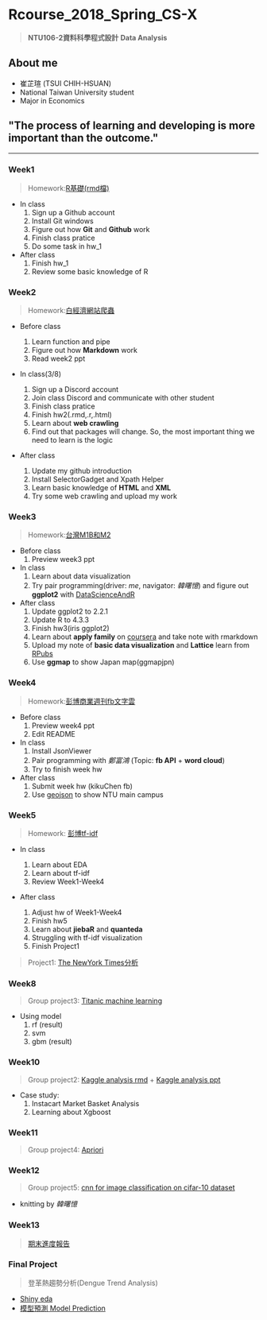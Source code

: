 # Rcourse_2018_Spring_CS-X 
> **NTU106-2資料科學程式設計**
> **Data Analysis**

## About me
* 崔芷瑄 (TSUI CHIH-HSUAN)
* National Taiwan University student
* Major in Economics

## "The process of learning and developing is more important than the outcome."
---
### Week1
> Homework:[R基礎(rmd檔)](https://github.com/viviantsui0514/Rcourses2018/blob/master/Week1/hw/R%E5%9F%BA%E7%A4%8E.Rmd)

* In class 
  1. Sign up a Github account
  2. Install Git windows
  3. Figure out how **Git** and **Github** work
  4. Finish class pratice
  5. Do some task in hw_1
* After class
  1. Finish hw_1
  2. Review some basic knowledge of R

### Week2
> Homework:[白經濟網站爬蟲](https://viviantsui0514.github.io/Rcourses2018/Week2/hw/%E7%99%BD%E7%B6%93%E6%BF%9F%E7%B6%B2%E7%AB%99%E7%88%AC%E8%9F%B2.html)

* Before class
  1. Learn function and pipe
  2. Figure out how **Markdown** work
  3. Read week2 ppt
  
* In class(3/8)
  1. Sign up a Discord account
  2. Join class Discord and communicate with other student
  3. Finish class pratice
  4. Finish hw2(.rmd,.r,.html)
  5. Learn about **web crawling**
  6. Find out that packages will change. So, the most important thing we need to learn is the logic

* After class
  1. Update my github introduction
  2. Install SelectorGadget and Xpath Helper
  3. Learn basic knowledge of **HTML** and **XML**
  4. Try some web crawling and upload my work
   
### Week3
> Homework:[台灣M1B和M2](https://viviantsui0514.github.io/Rcourses2018/Week3/hw/%E5%8F%B0%E7%81%A3M1B%E5%92%8CM2.html)

* Before class
  1. Preview week3 ppt
* In class
  1. Learn about data visualization
  2. Try pair programming(driver: *me*, navigator: *韓曙憶*) and figure out **ggplot2** with [DataScienceAndR](http://datascienceandr.org/note/03-RVisualization-03-ggplot2.html)
* After class
  1. Update ggplot2 to 2.2.1 
  2. Update R to 4.3.3
  3. Finish hw3(iris ggplot2)
  4. Learn about **apply family** on [coursera](https://www.coursera.org/learn/r-programming/home/welcome) and take note with rmarkdown
  5. Upload my note of **basic data visualization** and **Lattice** learn from [RPubs](https://rpubs.com/skydome20/R-Note4-Plotting_System)
  6. Use **ggmap** to show Japan map(ggmapjpn)
  
### Week4
> Homework:[彭博商業週刊fb文字雲](https://viviantsui0514.github.io/Rcourses2018/Week4/hw/%E5%BD%AD%E5%8D%9Afb.html)

* Before class
  1. Preview week4 ppt
  2. Edit README
* In class
  1. Install JsonViewer
  2. Pair programming with *鄭富鴻* (Topic: **fb API** + **word cloud**)
  3. Try to finish week hw
* After class
  1. Submit week hw (kikuChen fb)
  2. Use [geojson](http://geojson.io/#map=2/20.0/0.0) to show NTU main campus

### Week5
> Homework: [彭博tf-idf](https://viviantsui0514.github.io/Rcourses2018/Week5/hw/%E5%BD%AD%E5%8D%9Atf-idf.html)

 * In class
   1. Learn about EDA
   2. Learn about tf-idf
   2. Review Week1-Week4
   
 * After class
   1. Adjust hw of Week1-Week4
   2. Finish hw5
   3. Learn about **jiebaR** and **quanteda** 
   4. Struggling with tf-idf visualization
   5. Finish Project1
   
 > Project1: [The NewYork Times分析](https://viviantsui0514.github.io/Rcourses2018/Project1/The_NewYork_Times_%E5%88%86%E6%9E%90.html)
 
 ### Week8
 > Group project3: [Titanic machine learning](https://viviantsui0514.github.io/Rcourses2018/Project3/project3.html)
 
 * Using model
   1. rf (result)
   2. svm
   3. gbm (result)
 
 ### Week10
 > Group project2:  [Kaggle analysis rmd](https://viviantsui0514.github.io/Rcourses2018/Project2/Project2.html)
                   + [Kaggle analysis ppt](https://viviantsui0514.github.io/Rcourses2018/Project2/project2.ppt)
 * Case study: 
   1. Instacart Market Basket Analysis
   2. Learning about Xgboost
 
 
 ### Week11
 > Group project4:  [Apriori](https://viviantsui0514.github.io/Rcourses2018/Project4/project4.html)
 
 ### Week12
 > Group project5:  [cnn for image classification on cifar-10 dataset](https://viviantsui0514.github.io/Rcourses2018/Project5/project5.html)
 * knitting by *韓曙憶*

 ### Week13
 > [期末進度報告](https://viviantsui0514.github.io/Rcourses2018/Week13/期末進度報告.pptx)

 ### Final Project
 > 登革熱趨勢分析(Dengue Trend Analysis)
 
 * [Shiny eda](https://github.com/viviantsui0514/Rcourses2018/blob/master/Final%20project/dengue.R)
 * [模型預測 Model Prediction](https://viviantsui0514.github.io/Rcourses2018/Final%20project/dg.html)
 
